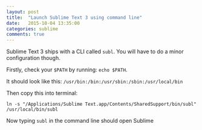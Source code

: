 ```yaml
---
layout: post
title:  "Launch Sublime Text 3 using command line"
date:   2015-10-04 13:35:00
categories: sublime
comments: true
---
```


Sublime Text 3 ships with a CLI called `subl`. You will have to do a minor configuration though.

<!--more-->

Firstly, check your `$PATH` by running: `echo $PATH`.

It should look like this:
`/usr/bin:/bin:/usr/sbin:/sbin:/usr/local/bin`

Then copy this into terminal:

`ln -s "/Applications/Sublime Text.app/Contents/SharedSupport/bin/subl" /usr/local/bin/subl`

Now typing `subl` in the command line should open Sublime
